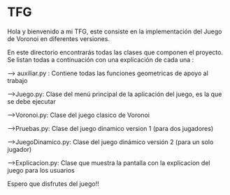 # TFG
Hola y bienvenido a mi TFG, este consiste en la implementación del Juego de Voronoi en diferentes versiones.

En este directorio encontrarás todas las clases que componen el proyecto. Se listan todas a continuación con una explicación de cada una :


--> auxiliar.py : Contiene todas las funciones geometricas de apoyo al trabajo

-->Juego.py: Clase del menú principal de la aplicación del juego, es la que se debe ejecutar

-->Voronoi.py: Clase del juego clasico de Voronoi

-->Pruebas.py: Clase del juego dinamico version 1 (para dos jugadores)

-->JuegoDinamico.py: Clase del juego dinámico versión 2 (para un solo jugador)

-->Explicacion.py: Clase que muestra la pantalla con la explicacion del juego para los usuarios



Espero que disfrutes del juego!!
